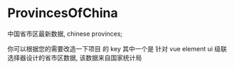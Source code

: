 # ProvincesOfChina
中国省市区最新数据, chinese provinces; 

你可以根据您的需要改造一下项目 的 key
其中一个是 针对 vue element ui 级联选择器设计的省市区数据,
该数据来自国家统计局
